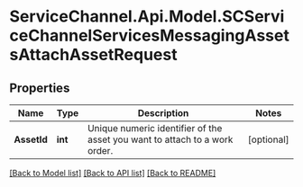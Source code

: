 # ServiceChannel.Api.Model.SCServiceChannelServicesMessagingAssetsAttachAssetRequest

## Properties

Name | Type | Description | Notes
------------ | ------------- | ------------- | -------------
**AssetId** | **int** | Unique numeric identifier of the asset you want to attach to a work order. | [optional] 

[[Back to Model list]](../README.md#documentation-for-models) [[Back to API list]](../README.md#documentation-for-api-endpoints) [[Back to README]](../README.md)

